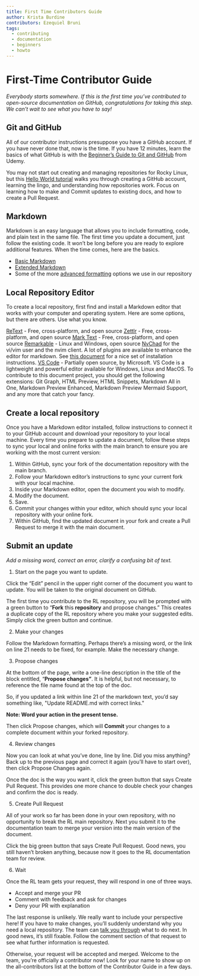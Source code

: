 ```yaml
---
title: First Time Contributors Guide
author: Krista Burdine
contributors: Ezequiel Bruni
tags:
  - contributing
  - documentation
  - beginners
  - howto
---
```


# First-Time Contributor Guide

_Everybody starts somewhere. If this is the first time you’ve contributed to open-source documentation on GitHub, congratulations for taking this step. We can’t wait to see what you have to say!_

## Git and GitHub

All of our contributor instructions presuppose you have a GitHub account. If you have never done that, now is the time. If you have 12 minutes, learn the basics of what GitHub is with the [Beginner’s Guide to Git and GitHub](https://www.udacity.com/blog/2015/06/a-beginners-git-github-tutorial.html) from Udemy.

You may not start out creating and managing repositories for Rocky Linux, but this [Hello World tutorial](https://docs.github.com/en/get-started/quickstart/hello-world) walks you through creating a GitHub account, learning the lingo, and understanding how repositories work. Focus on learning how to make and Commit updates to existing docs, and how to create a Pull Request.

## Markdown

Markdown is an easy language that allows you to include formatting, code, and plain text in the same file. The first time you update a document, just follow the existing code. It won’t be long before you are ready to explore additional features. When the time comes, here are the basics.

* [Basic Markdown](https://www.markdownguide.org/basic-syntax#code)
* [Extended Markdown](https://www.markdownguide.org/extended-syntax/#fenced-code-blocks)
* Some of the more [advanced formatting](https://docs.rockylinux.org/guides/contribute/rockydocs_formatting/) options we use in our repository

## Local Repository Editor

To create a local repository, first find and install a Markdown editor that works with your computer and operating system. Here are some options, but there are others. Use what you know.

[ReText](https://github.com/retext-project/retext) - Free, cross-platform, and open source
[Zettlr](https://www.zettlr.com/) - Free, cross-platform, and open source
[Mark Text](https://github.com/marktext/marktext) - Free, cross-platform, and open source
[Remarkable](https://remarkableapp.github.io/) - Linux and Windows, open source
[NvChad](https://nvchad.com/) for the vi/vim user and the nvim client. A lot of plugins are available to enhance the editor for markdown. See [this document](https://docs.rockylinux.org/books/nvchad/) for a nice set of installation instructions.
[VS Code](https://code.visualstudio.com/) - Partially open source, by Microsoft. VS Code is a lightweight and powerful editor available for Windows, Linux and MacOS. To contribute to this document project, you should get the following extensions: Git Graph, HTML Preview, HTML Snippets, Markdown All in One, Markdown Preview Enhanced, Markdown Preview Mermaid Support, and any more that catch your fancy.

## Create a local repository

Once you have a Markdown editor installed, follow instructions to connect it to your GitHub account and download your repository to your local machine. Every time you prepare to update a document, follow these steps to sync your local and online forks with the main branch to ensure you are working with the most current version:

1. Within GitHub, sync your fork of the documentation repository with the main branch.
2. Follow your Markdown editor’s instructions to sync your current fork with your local machine.
3. Inside your Markdown editor, open the document you wish to modify.
4. Modify the document.
5. Save.
6. Commit your changes within your editor, which should sync your local repository with your online fork.
7. Within GitHub, find the updated document in your fork and create a Pull Request to merge it with the main document.

## Submit an update

_Add a missing word, correct an error, clarify a confusing bit of text._

1. Start on the page you want to update.

Click the “Edit” pencil in the upper right corner of the document you want to update. You will be taken to the original document on GitHub.

The first time you contribute to the RL repository, you will be prompted with a green button to “**Fork** this **repository** and propose changes.” This creates a duplicate copy of the RL repository where you make your suggested edits. Simply click the green button and continue.

2. Make your changes

Follow the Markdown formatting. Perhaps there’s a missing word, or the link on line 21 needs to be fixed, for example. Make the necessary change.

3. Propose changes

At the bottom of the page, write a one-line description in the title of the block entitled, “**Propose changes”**. It is helpful, but not necessary, to reference the file name found at the top of the doc.

So, if you updated a link within line 21 of the markdown text, you’d say something like, "Update README.md with correct links."

**Note: Word your action in the present tense.**

Then click Propose changes, which will **Commit** your changes to a complete document within your forked repository.

4. Review changes

Now you can look at what you’ve done, line by line. Did you miss anything? Back up to the previous page and correct it again (you’ll have to start over), then click Propose Changes again.

Once the doc is the way you want it, click the green button that says Create Pull Request. This provides one more chance to double check your changes and confirm the doc is ready.

5. Create Pull Request

All of your work so far has been done in your own repository, with no opportunity to break the RL main repository. Next you submit it to the documentation team to merge your version into the main version of the document.

Click the big green button that says Create Pull Request. Good news, you still haven’t broken anything, because now it goes to the RL documentation team for review.

6. Wait

Once the RL team gets your request, they will respond in one of three ways.

* Accept and merge your PR
* Comment with feedback and ask for changes
* Deny your PR with explanation

The last response is unlikely. We really want to include your perspective here! If you have to make changes, you’ll suddenly understand why you need a local repository. The team can [talk you through](https://chat.rockylinux.org/rocky-linux/channels/documentation) what to do next. In good news, it’s still fixable. Follow the comment section of that request to see what further information is requested.

Otherwise, your request will be accepted and merged. Welcome to the team, you’re officially a contributor now! Look for your name to show up on the all-contributors list at the bottom of the Contributor Guide in a few days.
